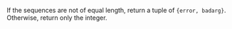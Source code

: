 If the sequences are not of equal length, return a tuple of `{error, badarg}`. Otherwise, return only the integer.

